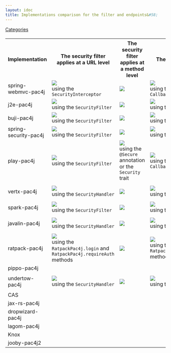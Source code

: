 ```yaml
---
layout: idoc
title: Implementations comparison for the filter and endpoints&#58;
---
```


[<i class="fa fa-long-arrow-left fa-2x" aria-hidden="true"></i> Categories](./comparison.html)

<style>
    table {
        margin-top: 20px
    }
    table img {
        border: 0
    }
</style>

<table class="centered">
    <tr>
        <th>Implementation</th>
        <th>The security filter applies at a URL level</th>
        <th>The security filter applies at a method level</th>
        <th>The callback endpoint</th>
        <th>The logout endpoint</th>
    </tr>
    <tr>
        <td>spring-webmvc-pac4j</td>
        <td><img src="/img/green_check.png" /><br />using the <code class="highlighter-rouge">SecurityInterceptor</code></td>
        <td><img src="/img/red_cross.png" /></td>
        <td><img src="/img/green_check.png" /><br />using the <code class="highlighter-rouge">CallbackController</code></td>
        <td><img src="/img/green_check.png" /><br />using the <code class="highlighter-rouge">LogoutController</code></td>
    </tr>
    <tr>
        <td>j2e-pac4j</td>
        <td><img src="/img/green_check.png" /><br />using the <code class="highlighter-rouge">SecurityFilter</code></td>
        <td><img src="/img/red_cross.png" /></td>
        <td><img src="/img/green_check.png" /><br />using the <code class="highlighter-rouge">CallbackFilter</code></td>
        <td><img src="/img/green_check.png" /><br />using the <code class="highlighter-rouge">LogoutFilter</code></td>
    </tr>
    <tr>
        <td>buji-pac4j</td>
        <td><img src="/img/green_check.png" /><br />using the <code class="highlighter-rouge">SecurityFilter</code></td>
        <td><img src="/img/red_cross.png" /></td>
        <td><img src="/img/green_check.png" /><br />using the <code class="highlighter-rouge">CallbackFilter</code></td>
        <td><img src="/img/green_check.png" /><br />using the <code class="highlighter-rouge">LogoutFilter</code></td>
    </tr>
    <tr>
        <td>spring-security-pac4j</td>
        <td><img src="/img/green_check.png" /><br />using the <code class="highlighter-rouge">SecurityFilter</code></td>
        <td><img src="/img/red_cross.png" /></td>
        <td><img src="/img/green_check.png" /><br />using the <code class="highlighter-rouge">CallbackFilter</code></td>
        <td><img src="/img/green_check.png" /><br />using the <code class="highlighter-rouge">LogoutFilter</code></td>
    </tr>
    <tr>
        <td>play-pac4j</td>
        <td><img src="/img/green_check.png" /><br />using the <code class="highlighter-rouge">SecurityFilter</code></td>
        <td><img src="/img/green_check.png" /><br />using the <code class="highlighter-rouge">@Secure</code> annotation or the <code>Security</code> trait</td>
        <td><img src="/img/green_check.png" /><br />using the <code class="highlighter-rouge">CallbackController</code></td>
        <td><img src="/img/green_check.png" /><br />using the <code class="highlighter-rouge">LogoutController</code></td>
    </tr>
    <tr>
        <td>vertx-pac4j</td>
        <td><img src="/img/green_check.png" /><br />using the <code class="highlighter-rouge">SecurityHandler</code></td>
        <td><img src="/img/red_cross.png" /></td>
        <td><img src="/img/green_check.png" /><br />using the <code class="highlighter-rouge">CallbackHandler</code></td>
        <td><img src="/img/green_check.png" /><br />using the <code class="highlighter-rouge">LogoutHandler</code></td>
    </tr>
    <tr>
        <td>spark-pac4j</td>
        <td><img src="/img/green_check.png" /><br />using the <code class="highlighter-rouge">SecurityFilter</code></td>
        <td><img src="/img/red_cross.png" /></td>
        <td><img src="/img/green_check.png" /><br />using the <code class="highlighter-rouge">CallbackRoute</code></td>
        <td><img src="/img/green_check.png" /><br />using the <code class="highlighter-rouge">LogoutRoute</code></td>
    </tr>
    <tr>
        <td>javalin-pac4j</td>
        <td><img src="/img/green_check.png" /><br />using the <code class="highlighter-rouge">SecurityHandler</code></td>
        <td><img src="/img/red_cross.png" /></td>
        <td><img src="/img/green_check.png" /><br />using the <code class="highlighter-rouge">CallbackHandler</code></td>
        <td><img src="/img/green_check.png" /><br />using the <code class="highlighter-rouge">LogoutHandler</code></td>
    </tr>
    <tr>
        <td>ratpack-pac4j</td>
        <td><img src="/img/green_check.png" /><br />using the <code class="highlighter-rouge">RatpackPac4j.login</code> and <code class="highlighter-rouge">RatpackPac4j.requireAuth</code> methods</td>
        <td><img src="/img/red_cross.png" /></td>
        <td><img src="/img/green_check.png" /><br />using the <code class="highlighter-rouge">RatpackPac4j.authenticator</code> method</td>
        <td><img src="/img/green_check.png" /><br />using the <code class="highlighter-rouge">RatpackPac4j.logout()</code> method</td>
    </tr>
    <tr>
        <td>pippo-pac4j</td>
        <td></td>
        <td></td>
        <td></td>
        <td></td>
    </tr>
    <tr>
        <td>undertow-pac4j</td>
        <td><img src="/img/green_check.png" /><br />using the <code class="highlighter-rouge">SecurityHandler</code></td>
        <td><img src="/img/red_cross.png" /></td>
        <td><img src="/img/green_check.png" /><br />using the <code class="highlighter-rouge">CallbackHandler</code></td>
        <td><img src="/img/green_check.png" /><br />using the <code class="highlighter-rouge">LogoutHandler</code></td>
    </tr>
    <tr>
        <td>CAS</td>
        <td></td>
        <td></td>
        <td></td>
        <td></td>
    </tr>
    <tr>
        <td>jax-rs-pac4j</td>
        <td></td>
        <td></td>
        <td></td>
        <td></td>
    </tr>
    <tr>
        <td>dropwizard-pac4j</td>
        <td></td>
        <td></td>
        <td></td>
        <td></td>
    </tr>
    <tr>
        <td>lagom-pac4j</td>
        <td></td>
        <td></td>
        <td></td>
        <td></td>
    </tr>
    <tr>
        <td>Knox</td>
        <td></td>
        <td></td>
        <td></td>
        <td></td>
    </tr>
    <tr>
        <td>jooby-pac4j2</td>
        <td></td>
        <td></td>
        <td></td>
        <td></td>
    </tr>
</table>
